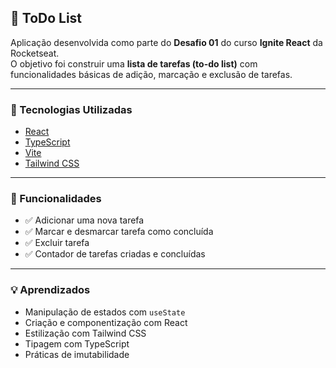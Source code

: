 
## 📝 ToDo List

Aplicação desenvolvida como parte do **Desafio 01** do curso **Ignite React** da Rocketseat.  
O objetivo foi construir uma **lista de tarefas (to-do list)** com funcionalidades básicas de adição, marcação e exclusão de tarefas.

---

### 🚀 Tecnologias Utilizadas

- [React](https://reactjs.org/)
- [TypeScript](https://www.typescriptlang.org/)
- [Vite](https://vitejs.dev/)
- [Tailwind CSS](https://tailwindcss.com/)

---

### 🎯 Funcionalidades

- ✅ Adicionar uma nova tarefa
- ✅ Marcar e desmarcar tarefa como concluída
- ✅ Excluir tarefa
- ✅ Contador de tarefas criadas e concluídas

---

### 💡 Aprendizados

- Manipulação de estados com `useState`
- Criação e componentização com React
- Estilização com Tailwind CSS
- Tipagem com TypeScript
- Práticas de imutabilidade
